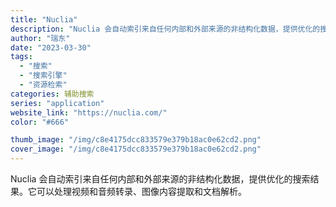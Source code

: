 ```yaml
---
title: "Nuclia"
description: "Nuclia 会自动索引来自任何内部和外部来源的非结构化数据，提供优化的搜索结果。它可以处理视频和音频转录、图像内容提取"
author: "瑞东"
date: "2023-03-30"
tags:
  - "搜索"
  - "搜索引擎"
  - "资源检索"
categories: 辅助搜索
series: "application"
website_link: "https://nuclia.com/"
color: "#666"

thumb_image: "/img/c8e4175dcc833579e379b18ac0e62cd2.png"
cover_image: "/img/c8e4175dcc833579e379b18ac0e62cd2.png"
---
```


Nuclia 会自动索引来自任何内部和外部来源的非结构化数据，提供优化的搜索结果。它可以处理视频和音频转录、图像内容提取和文档解析。 